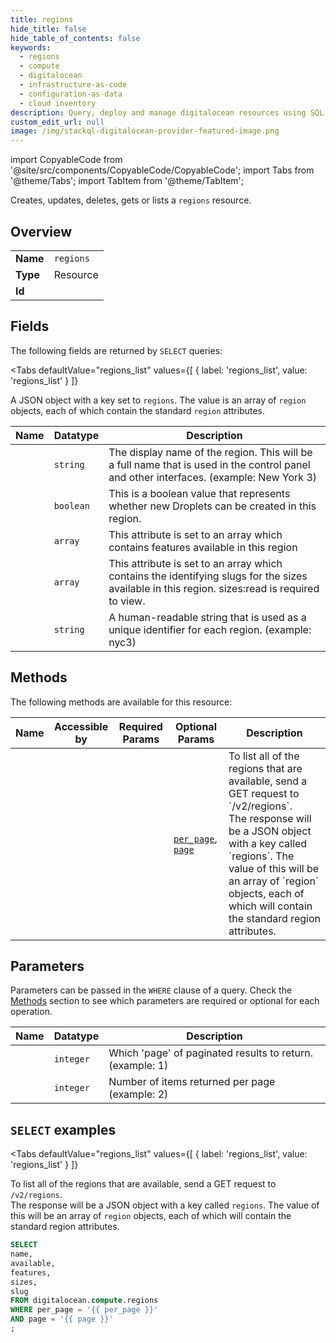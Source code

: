 ```yaml
--- 
title: regions
hide_title: false
hide_table_of_contents: false
keywords:
  - regions
  - compute
  - digitalocean
  - infrastructure-as-code
  - configuration-as-data
  - cloud inventory
description: Query, deploy and manage digitalocean resources using SQL
custom_edit_url: null
image: /img/stackql-digitalocean-provider-featured-image.png
---
```


import CopyableCode from '@site/src/components/CopyableCode/CopyableCode';
import Tabs from '@theme/Tabs';
import TabItem from '@theme/TabItem';

Creates, updates, deletes, gets or lists a <code>regions</code> resource.

## Overview
<table><tbody>
<tr><td><b>Name</b></td><td><code>regions</code></td></tr>
<tr><td><b>Type</b></td><td>Resource</td></tr>
<tr><td><b>Id</b></td><td><CopyableCode code="digitalocean.compute.regions" /></td></tr>
</tbody></table>

## Fields

The following fields are returned by `SELECT` queries:

<Tabs
    defaultValue="regions_list"
    values={[
        { label: 'regions_list', value: 'regions_list' }
    ]}
>
<TabItem value="regions_list">

A JSON object with a key set to `regions`. The value is an array of `region` objects, each of which contain the standard `region` attributes.

<table>
<thead>
    <tr>
    <th>Name</th>
    <th>Datatype</th>
    <th>Description</th>
    </tr>
</thead>
<tbody>
<tr>
    <td><CopyableCode code="name" /></td>
    <td><code>string</code></td>
    <td>The display name of the region.  This will be a full name that is used in the control panel and other interfaces. (example: New York 3)</td>
</tr>
<tr>
    <td><CopyableCode code="available" /></td>
    <td><code>boolean</code></td>
    <td>This is a boolean value that represents whether new Droplets can be created in this region.</td>
</tr>
<tr>
    <td><CopyableCode code="features" /></td>
    <td><code>array</code></td>
    <td>This attribute is set to an array which contains features available in this region</td>
</tr>
<tr>
    <td><CopyableCode code="sizes" /></td>
    <td><code>array</code></td>
    <td>This attribute is set to an array which contains the identifying slugs for the sizes available in this region. sizes:read is required to view.</td>
</tr>
<tr>
    <td><CopyableCode code="slug" /></td>
    <td><code>string</code></td>
    <td>A human-readable string that is used as a unique identifier for each region. (example: nyc3)</td>
</tr>
</tbody>
</table>
</TabItem>
</Tabs>

## Methods

The following methods are available for this resource:

<table>
<thead>
    <tr>
    <th>Name</th>
    <th>Accessible by</th>
    <th>Required Params</th>
    <th>Optional Params</th>
    <th>Description</th>
    </tr>
</thead>
<tbody>
<tr>
    <td><a href="#regions_list"><CopyableCode code="regions_list" /></a></td>
    <td><CopyableCode code="select" /></td>
    <td></td>
    <td><a href="#parameter-per_page"><code>per_page</code></a>, <a href="#parameter-page"><code>page</code></a></td>
    <td>To list all of the regions that are available, send a GET request to `/v2/regions`.<br />The response will be a JSON object with a key called `regions`. The value of this will be an array of `region` objects, each of which will contain the standard region attributes.</td>
</tr>
</tbody>
</table>

## Parameters

Parameters can be passed in the `WHERE` clause of a query. Check the [Methods](#methods) section to see which parameters are required or optional for each operation.

<table>
<thead>
    <tr>
    <th>Name</th>
    <th>Datatype</th>
    <th>Description</th>
    </tr>
</thead>
<tbody>
<tr id="parameter-page">
    <td><CopyableCode code="page" /></td>
    <td><code>integer</code></td>
    <td>Which 'page' of paginated results to return. (example: 1)</td>
</tr>
<tr id="parameter-per_page">
    <td><CopyableCode code="per_page" /></td>
    <td><code>integer</code></td>
    <td>Number of items returned per page (example: 2)</td>
</tr>
</tbody>
</table>

## `SELECT` examples

<Tabs
    defaultValue="regions_list"
    values={[
        { label: 'regions_list', value: 'regions_list' }
    ]}
>
<TabItem value="regions_list">

To list all of the regions that are available, send a GET request to `/v2/regions`.<br />The response will be a JSON object with a key called `regions`. The value of this will be an array of `region` objects, each of which will contain the standard region attributes.

```sql
SELECT
name,
available,
features,
sizes,
slug
FROM digitalocean.compute.regions
WHERE per_page = '{{ per_page }}'
AND page = '{{ page }}'
;
```
</TabItem>
</Tabs>
